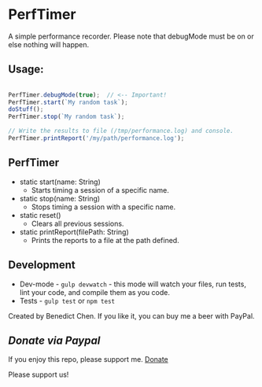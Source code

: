 PerfTimer
=========
 
A simple performance recorder.  Please note that debugMode must be on
or else nothing will happen.

Usage:
------

 ```javascript
  
 PerfTimer.debugMode(true);  // <-- Important!
 PerfTimer.start(`My random task`);
 doStuff();
 PerfTimer.stop(`My random task`);

 // Write the results to file (/tmp/performance.log) and console.
 PerfTimer.printReport('/my/path/performance.log');

 ```
 
PerfTimer
---------
- static start(name: String)
    - Starts timing a session of a specific name.
- static stop(name: String)
    - Stops timing a session with a specific name.
- static reset()
    - Clears all previous sessions.
- static printReport(filePath: String) 
    - Prints the reports to a file at the path defined.

 Development
 -----------
 - Dev-mode - `gulp devwatch` - this mode will watch your files, run tests, lint your code, and compile them as you code.
 - Tests - `gulp test` or `npm test`
 
 
Created by Benedict Chen. If you like it, you can buy me a beer with PayPal.

*Donate via Paypal*
-------------------
If you enjoy this repo, please support me. [Donate](https://www.paypal.com/cgi-bin/webscr?cmd=_s-xclick&hosted_button_id=WXQKYYKPHWXHS)
 
Please support us! 
